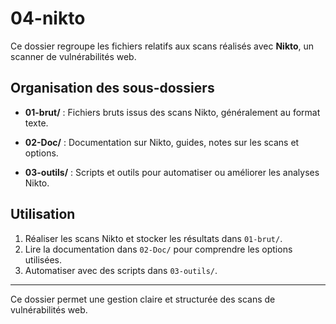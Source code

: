 # 04-nikto

Ce dossier regroupe les fichiers relatifs aux scans réalisés avec **Nikto**, un scanner de vulnérabilités web.

## Organisation des sous-dossiers

- **01-brut/** : Fichiers bruts issus des scans Nikto, généralement au format texte.

- **02-Doc/** : Documentation sur Nikto, guides, notes sur les scans et options.

- **03-outils/** : Scripts et outils pour automatiser ou améliorer les analyses Nikto.

## Utilisation

1. Réaliser les scans Nikto et stocker les résultats dans `01-brut/`.
2. Lire la documentation dans `02-Doc/` pour comprendre les options utilisées.
3. Automatiser avec des scripts dans `03-outils/`.

---

Ce dossier permet une gestion claire et structurée des scans de vulnérabilités web.

